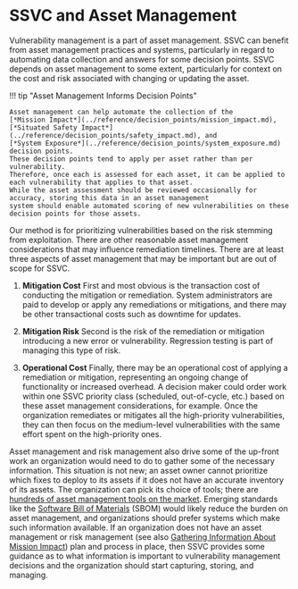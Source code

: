# SSVC and Asset Management

Vulnerability management is a part of asset management.
SSVC can benefit from asset management practices and systems, particularly in regard to automating data collection and answers for some decision points.
SSVC depends on asset management to some extent, particularly for context on the cost and risk associated with changing or updating the asset.

!!! tip "Asset Management Informs Decision Points"

    Asset management can help automate the collection of the 
    [*Mission Impact*](../reference/decision_points/mission_impact.md), 
    [*Situated Safety Impact*](../reference/decision_points/safety_impact.md), and
    [*System Exposure*](../reference/decision_points/system_exposure.md) decision points.
    These decision points tend to apply per asset rather than per vulnerability.
    Therefore, once each is assessed for each asset, it can be applied to each vulnerability that applies to that asset.
    While the asset assessment should be reviewed occasionally for accuracy, storing this data in an asset management 
    system should enable automated scoring of new vulnerabilities on these decision points for those assets.

Our method is for prioritizing vulnerabilities based on the risk stemming from exploitation.
There are other reasonable asset management considerations that may influence remediation timelines.
There are at least three aspects of asset management that may be important but are out of scope for SSVC.

1. **Mitigation Cost** First and most obvious is the transaction cost of conducting the mitigation or remediation.
System administrators are paid to develop or apply any remediations or mitigations, and there may be other transactional costs such as downtime for updates.

2. **Mitigation Risk** Second is the risk of the remediation or mitigation introducing a new error or vulnerability.
Regression testing is part of managing this type of risk.

3. **Operational Cost** Finally, there may be an operational cost of applying a remediation or mitigation, representing an ongoing change of functionality or increased overhead.
A decision maker could order work within one SSVC priority class (scheduled, out-of-cycle, etc.) based on these asset management considerations, for example.
Once the organization remediates or mitigates all the high-priority vulnerabilities, they can then focus on the medium-level vulnerabilities with the same effort spent on the high-priority ones.

Asset management and risk management also drive some of the up-front work an organization would need to do to gather some of the necessary information.
This situation is not new; an asset owner cannot prioritize which fixes to deploy to its assets if it does not have an accurate inventory of its assets.
The organization can pick its choice of tools; there are [hundreds of asset management tools on the market](https://www.capterra.com/it-asset-management-software/).
Emerging standards like the [Software Bill of Materials](https://www.cisa.gov/sbom) (SBOM) would likely reduce the burden on asset management, and organizations should prefer systems which make such information available.
If an organization does not have an asset management or risk management
(see also [Gathering Information About Mission Impact](../reference/decision_points/mission_impact.md))
plan and process in place, then SSVC provides some guidance as to what information is important to vulnerability
management decisions and the organization should start capturing, storing, and managing.
